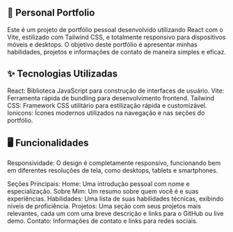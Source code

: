 ## 🚀 Personal Portfolio
Este é um projeto de portfólio pessoal desenvolvido utilizando React com o Vite, estilizado com Tailwind CSS, e totalmente responsivo para dispositivos móveis e desktops. O objetivo deste portfólio é apresentar minhas habilidades, projetos e informações de contato de maneira simples e eficaz.

## ✨ Tecnologias Utilizadas
React: Biblioteca JavaScript para construção de interfaces de usuário.
Vite: Ferramenta rápida de bundling para desenvolvimento frontend.
Tailwind CSS: Framework CSS utilitário para estilização rápida e customizável.
Ionicons: Ícones modernos utilizados na navegação e nas seções do portfólio.

## 🖥️ Funcionalidades
Responsividade: 
O design é completamente responsivo, funcionando bem em diferentes resoluções de tela, como desktops, tablets e smartphones.

Seções Principais:
Home: Uma introdução pessoal com nome e especialização.
Sobre Mim: Um resumo sobre quem você é e suas experiências.
Habilidades: Uma lista de suas habilidades técnicas, exibindo níveis de proficiência.
Projetos: Uma seção com seus projetos mais relevantes, cada um com uma breve descrição e links para o GitHub ou live demo.
Contato: Informações de contato e links para redes sociais.
